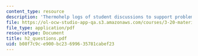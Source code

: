 ```yaml
---
content_type: resource
description: 'Thermohelp logs of student discussions to support problem sets: Transformations.'
file: https://ol-ocw-studio-app-qa.s3.amazonaws.com/courses/3-20-materials-at-equilibrium-sma-5111-fall-2003/b08f7c9ce900bc23699635781cabef23_h2_questions.pdf
file_type: application/pdf
resourcetype: Document
title: h2_questions.pdf
uid: b08f7c9c-e900-bc23-6996-35781cabef23
---
```

